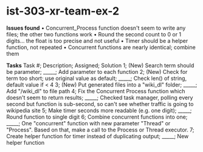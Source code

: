# ist-303-xr-team-ex-2

**Issues found**
	• Concurrent_Process function doesn't seem to write any files; the other two functions work
	• Round the second count to 0 or 1 digits… the float is too precise and not useful
	• Timer should be a helper function, not repeated
	• Concurrent functions are nearly identical; combine them

**Tasks**
Task #; Description;	Assigned;	Solution
1;	(New) Search term should be parameter;	_____;	Add parameter to each function
2;	(New) Check for term too short; use original value as default;	_____;	Check len() of string, default value if < 4
3;	(New) Put generated files into a "wiki_dl" folder;	_____;	Add "/wiki_dl" to file path
4;	Fix the Concurrent Process function which doesn't seem to return results;	_____;	Checked task manager, polling every second but function is sub-second, so can't see whether traffic is going to wikipedia site
5;	Make timer seconds more readable (e.g. one digit);	_____;	Round function to single digit
6;	Combine concurrent functions into one;	_____;	One "concurrent" function with new parameter "Thread" or "Process". Based on that, make a call to the Process or Thread executor.
7;	Create helper function for timer instead of duplicating output;	_____;	New helper function
